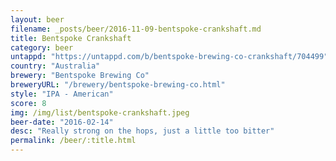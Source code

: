 ```yaml
---
layout: beer
filename: _posts/beer/2016-11-09-bentspoke-crankshaft.md
title: Bentspoke Crankshaft
category: beer
untappd: "https://untappd.com/b/bentspoke-brewing-co-crankshaft/704499"
country: "Australia"
brewery: "Bentspoke Brewing Co"
breweryURL: "/brewery/bentspoke-brewing-co.html"
style: "IPA - American"
score: 8
img: /img/list/bentspoke-crankshaft.jpeg
beer-date: "2016-02-14"
desc: "Really strong on the hops, just a little too bitter"
permalink: /beer/:title.html
---
```

